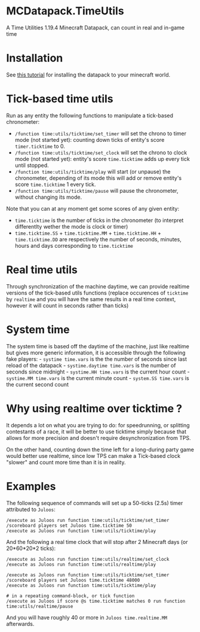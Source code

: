 # MCDatapack.TimeUtils
A Time Utilities 1.19.4 Minecraft Datapack, can count in real and in-game time

# Installation
See [this tutorial](https://minecraft.fandom.com/wiki/Tutorials/Installing_a_data_pack) for installing the datapack to your minecraft world.

# Tick-based time utils
Run as any entity the following functions to manipulate a tick-based chronometer:
 - `/function time:utils/ticktime/set_timer` will set the chrono to timer mode (not started yet): counting down ticks of entity's score `timer.ticktime` to 0.
 - `/function time:utils/ticktime/set_clock` will set the chrono to clock mode (not started yet): entity's score `time.ticktime` adds up every tick until stopped.
 - `/function time:utils/ticktime/play` will start (or unpause) the chronometer, depending of its mode this will add or remove entity's score `time.ticktime` 1 every tick.
 - `/function time:utils/ticktime/pause` will pause the chronometer, without changing its mode.

Note that you can at any moment get some scores of any given entity:
 - `time.ticktime` is the number of ticks in the chronometer (to interpret differentlty wether the mode is clock or timer)
 - `time.ticktime.SS` + `time.ticktime.MM` + `time.ticktime.HH` + `time.ticktime.DD` are respectively the number of seconds, minutes, hours and days corresponding to `time.ticktime`

# Real time utils
Through synchronization of the machine daytime, we can provide realtime versions of the tick-based utils functions (replace occurences of `ticktime` by `realtime` and you will have the same results in a real time context, however it will count in seconds rather than ticks)

# System time
The system time is based off the daytime of the machine, just like realtime but gives more generic information, it is accessible through the following fake players:
    - `systime time.vars` is the the number of seconds since last reload of the datapack
    - `systime.daytime time.vars` is the number of seconds since midnight
    - `systime.HH time.vars` is the current hour count
    - `systime.MM time.vars` is the current minute count
    - `system.SS time.vars` is the current second count

# Why using realtime over ticktime ?
It depends a lot on what you are trying to do: for speedrunning, or splitting contestants of a race, it will be better to use ticktime simply because that allows for more precision and doesn't require desynchronization from TPS. 

On the other hand, counting down the time left for a long-during party game would better use realtime, since low TPS can make a Tick-based clock "slower" and count more time than it is in reality.

# Examples
The following sequence of commands will set up a 50-ticks (2.5s) timer attributed to `Juloos`:
```
/execute as Juloos run function time:utils/ticktime/set_timer
/scoreboard players set Juloos time.ticktime 50
/execute as Juloos run function time:utils/ticktime/play
```

And the following a real time clock that will stop after 2 Minecraft days (or 20\*60\*20\*2 ticks):
```
/execute as Juloos run function time:utils/realtime/set_clock
/execute as Juloos run function time:utils/realtime/play

/execute as Juloos run function time:utils/ticktime/set_timer
/scoreboard players set Juloos time.ticktime 48000
/execute as Juloos run function time:utils/ticktime/play

# in a repeating command-block, or tick function
/execute as Juloos if score @s time.ticktime matches 0 run function time:utils/realtime/pause
```
And you will have roughly 40 or more in `Juloos time.realtime.MM` afterwards.
